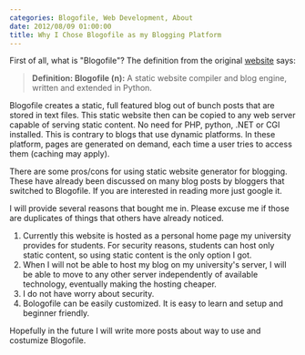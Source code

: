 ```yaml
---
categories: Blogofile, Web Development, About
date: 2012/08/09 01:00:00
title: Why I Chose Blogofile as my Blogging Platform
---
```


First of all, what is "Blogofile"? The definition from the original [website](http://www.blogofile.com/) says:
> **Definition: Blogofile (n):** A static website compiler and blog engine, written and extended in Python.

Blogofile creates a static, full featured blog out of bunch posts that are stored in text files. This static website then can be copied to any web server capable of serving static content. No need for PHP, python, .NET or CGI installed.
This is contrary to blogs that use dynamic platforms. In these platform, pages are generated on demand, each time a user tries to access them (caching may apply).

There are some pros/cons for using static website generator for blogging. These have already been discussed on many blog posts by bloggers that switched to Blogofile. If you are interested in reading more just google it.

I will provide several reasons that bought me in. Please excuse me if those are duplicates of things that others have already noticed.

1. Currently this website is hosted as a personal home page my university provides for students. For security reasons, students can host only static content, so using static content is the only option I got.
2. When I will not be able to host my blog on my university's server, I will be able to move to any other server independently of available technology, eventually making the hosting cheaper.
3. I do not have worry about security.
4. Bologofile can be easily customized. It is easy to learn and setup and beginner friendly.


Hopefully in the future I will write more posts about way to use and costumize Blogofile.
